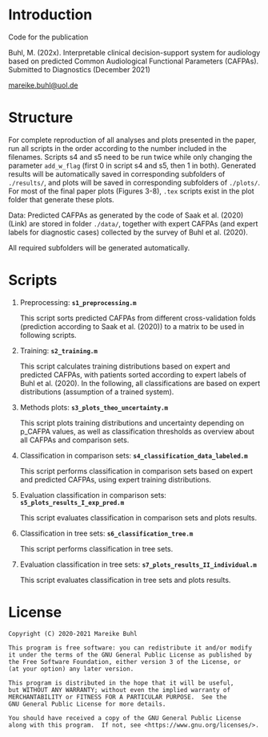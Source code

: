 # Introduction
Code for the publication 

Buhl, M. (202x). Interpretable clinical decision-support system for audiology based on predicted Common Audiological Functional Parameters (CAFPAs). Submitted to Diagnostics (December 2021)

mareike.buhl@uol.de

# Structure 
For complete reproduction of all analyses and plots presented in the paper, run all scripts in the order according to the number included in the filenames. Scripts s4 and s5 need to be run twice while only changing the parameter `add_w_flag` (first 0 in script s4 and s5, then 1 in both). Generated results will be automatically saved in corresponding subfolders of `./results/`, and plots will be saved in corresponding subfolders of `./plots/`. For most of the final paper plots (Figures 3-8), `.tex` scripts exist in the plot folder that generate these plots. 

Data: Predicted CAFPAs as generated by the code of Saak et al. (2020) (Link) are stored in folder `./data/`, together with expert CAFPAs (and expert labels for diagnostic cases) collected by the survey of Buhl et al. (2020). 

All required subfolders will be generated automatically.



# Scripts 
1. Preprocessing: **`s1_preprocessing.m`**

    This script sorts predicted CAFPAs from different cross-validation folds (prediction according to Saak et al. (2020)) to a matrix to be used in following scripts.

2. Training: **`s2_training.m`**

    This script calculates training distributions based on expert and predicted CAFPAs, with patients sorted according to expert labels of Buhl et al. (2020). In the following, all classifications are based on expert distributions (assumption of a trained system).

3. Methods plots: **`s3_plots_theo_uncertainty.m`**

    This script plots training distributions and uncertainty depending on p_CAFPA values, as well as classification thresholds as overview about all CAFPAs and comparison sets.

4. Classification in comparison sets: **`s4_classification_data_labeled.m`**

    This script performs classification in comparison sets based on expert and predicted CAFPAs, using expert training distributions.

5. Evaluation classification in comparison sets: **`s5_plots_results_I_exp_pred.m`**

    This script evaluates classification in comparison sets and plots results.

6. Classification in tree sets: **`s6_classification_tree.m`**

    This script performs classification in tree sets.

7. Evaluation classification in tree sets: **`s7_plots_results_II_individual.m`**

    This script evaluates classification in tree sets and plots results.



# License

    Copyright (C) 2020-2021 Mareike Buhl 

    This program is free software: you can redistribute it and/or modify
    it under the terms of the GNU General Public License as published by
    the Free Software Foundation, either version 3 of the License, or
    (at your option) any later version.

    This program is distributed in the hope that it will be useful,
    but WITHOUT ANY WARRANTY; without even the implied warranty of
    MERCHANTABILITY or FITNESS FOR A PARTICULAR PURPOSE.  See the
    GNU General Public License for more details.

    You should have received a copy of the GNU General Public License
    along with this program.  If not, see <https://www.gnu.org/licenses/>.
